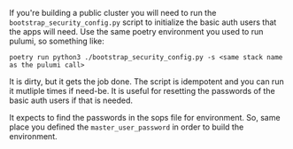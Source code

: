 If you're building a public cluster you will need to run the `bootstrap_security_config.py` script to initialize the basic auth users that the apps will need. Use the same poetry environment you used to run pulumi, so something like:

```
poetry run python3 ./bootstrap_security_config.py -s <same stack name as the pulumi call>
```

It is dirty, but it gets the job done. The script is idempotent and you can run it mutliple times if need-be. It is useful for resetting the passwords of the basic auth users if that is needed.

It expects to find the passwords in the sops file for environment. So, same place you defined the `master_user_password` in order to build the environment.
